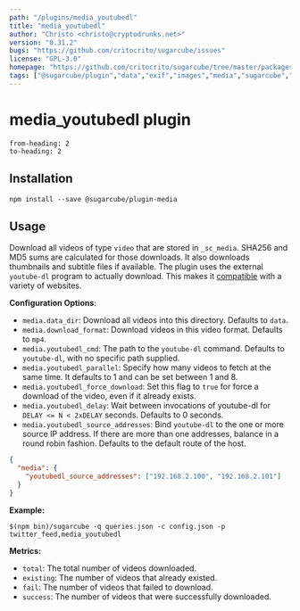 ```yaml
---
path: "/plugins/media_youtubedl"
title: "media_youtubedl"
author: "Christo <christo@cryptodrunks.net>"
version: "0.31.2"
bugs: "https://github.com/critocrito/sugarcube/issues"
license: "GPL-3.0"
homepage: "https://github.com/critocrito/sugarcube/tree/master/packages/plugin-media#readme"
tags: ["@sugarcube/plugin","data","exif","images","media","sugarcube","sugarcube plugin","sugarcube-plugin","transformation"]
---
```

# media_youtubedl plugin

```toc
from-heading: 2
to-heading: 2
```

## Installation

```shell
npm install --save @sugarcube/plugin-media
```


## Usage

Download all videos of type `video` that are stored in `_sc_media`. SHA256 and MD5 sums are calculated for those downloads. It also downloads thumbnails and subtitle files if available. The plugin uses the external `youtube-dl` program to actually download. This makes it [compatible](https://rg3.github.io/youtube-dl/supportedsites.html) with a variety of websites.

**Configuration Options**:

-   `media.data_dir`: Download all videos into this directory. Defaults to `data`.
-   `media.download_format`: Download videos in this video format. Defaults to `mp4`.
-   `media.youtubedl_cmd`: The path to the `youtube-dl` command. Defaults to `youtube-dl`, with no specific path supplied.
-   `media.youtubedl_parallel`: Specify how many videos to fetch at the same time. It defaults to 1 and can be set between 1 and 8.
-   `media.youtubedl_force_download`: Set this flag to `true` for force a download of the video, even if it already exists.
-   `media.youtubedl_delay`: Wait between invocations of youtube-dl for `DELAY <= N < 2xDELAY` seconds. Defaults to 0 seconds.
-   `media.youtubedl_source_addresses`: Bind `youtube-dl` to the one or more source IP address. If there are more than one addresses, balance in a round robin fashion. Defaults to the default route of the host.

```json
{
  "media": {
    "youtubedl_source_addresses": ["192.168.2.100", "192.168.2.101"]
  }
}
```

**Example:**

```shell
$(npm bin)/sugarcube -q queries.json -c config.json -p twitter_feed,media_youtubedl
```

**Metrics:**

-   `total`: The total number of videos downloaded.
-   `existing`: The number of videos that already existed.
-   `fail`: The number of videos that failed to download.
-   `success`: The number of videos that were successfully downloaded.
